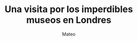 ---
title: Una visita por los imperdibles museos en Londres
slug: museos-gratuitos-en-londres
description: La extensa cantidad de museos gratuitos en Londres.
category:
  - Viajes
tags:
  - Londres
  - Europa
  - Museos
  - Inglaterra
  - Turismo

pubDate: 2024-02-02
cover: "/images/cronicas/lhr-ams/avion-portada.png"
coverAlt: Museo de Ciencia Natural
author: Mateo
---